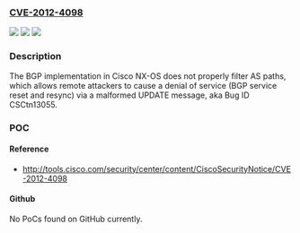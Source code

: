 ### [CVE-2012-4098](https://cve.mitre.org/cgi-bin/cvename.cgi?name=CVE-2012-4098)
![](https://img.shields.io/static/v1?label=Product&message=n%2Fa&color=blue)
![](https://img.shields.io/static/v1?label=Version&message=n%2Fa&color=blue)
![](https://img.shields.io/static/v1?label=Vulnerability&message=n%2Fa&color=brighgreen)

### Description

The BGP implementation in Cisco NX-OS does not properly filter AS paths, which allows remote attackers to cause a denial of service (BGP service reset and resync) via a malformed UPDATE message, aka Bug ID CSCtn13055.

### POC

#### Reference
- http://tools.cisco.com/security/center/content/CiscoSecurityNotice/CVE-2012-4098

#### Github
No PoCs found on GitHub currently.


